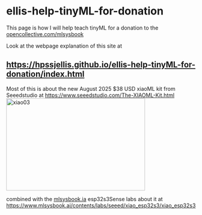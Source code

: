 # ellis-help-tinyML-for-donation
This page is how I will help teach tinyML for a donation to the [opencollective.com/mlsysbook](https://opencollective.com/mlsysbook)



Look at the webpage explanation of this site at   

##  https://hpssjellis.github.io/ellis-help-tinyML-for-donation/index.html


Most of this is about the new August 2025 $38 USD xiaoML kit from Seeedstudio at https://www.seeedstudio.com/The-XIAOML-Kit.html
<img width="369" height="245" alt="xiao03" src="https://github.com/user-attachments/assets/29fc141d-5f10-4c40-a164-463ae4e90c97" />


combined with the [mlsysbook.ia](https://www.mlsysbook.ai) esp32s3Sense labs about it at  https://www.mlsysbook.ai/contents/labs/seeed/xiao_esp32s3/xiao_esp32s3
